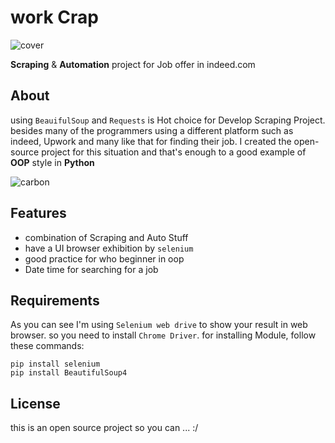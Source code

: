# work Crap
![cover](https://user-images.githubusercontent.com/70788776/98797845-67d32e00-240d-11eb-94c7-51107183e7ca.jpg)

**Scraping** & **Automation** project for Job offer in indeed.com

## About
using `BeauifulSoup` and `Requests` is Hot choice for Develop Scraping Project. besides many of the programmers using a different platform such as indeed, Upwork and many like that for finding their job. I created the open-source project for this situation and that's enough to a good example of **OOP** style in **Python**


![carbon](https://user-images.githubusercontent.com/70788776/98914785-594a4c80-24c9-11eb-941e-446a638fc280.png)


## Features
- combination of Scraping and Auto Stuff 
- have a UI browser exhibition by `selenium`
- good practice for who beginner in oop
- Date time for searching for a job


## Requirements
As you can see I'm using `Selenium web drive` to show your result in web browser. so you need to install `Chrome Driver`.
for installing Module, follow these commands:
```
pip install selenium
pip install BeautifulSoup4

```


## License
this is an open source project so you can ... :/
